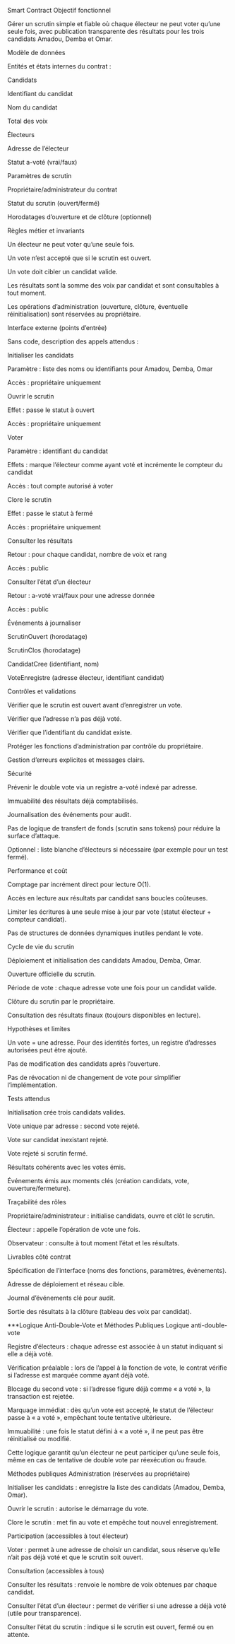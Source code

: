 Smart Contract
Objectif fonctionnel

Gérer un scrutin simple et fiable où chaque électeur ne peut voter qu’une seule fois, avec publication transparente des résultats pour les trois candidats Amadou, Demba et Omar.

Modèle de données

Entités et états internes du contrat :

Candidats

Identifiant du candidat

Nom du candidat

Total des voix

Électeurs

Adresse de l’électeur

Statut a-voté (vrai/faux)

Paramètres de scrutin

Propriétaire/administrateur du contrat

Statut du scrutin (ouvert/fermé)

Horodatages d’ouverture et de clôture (optionnel)

Règles métier et invariants

Un électeur ne peut voter qu’une seule fois.

Un vote n’est accepté que si le scrutin est ouvert.

Un vote doit cibler un candidat valide.

Les résultats sont la somme des voix par candidat et sont consultables à tout moment.

Les opérations d’administration (ouverture, clôture, éventuelle réinitialisation) sont réservées au propriétaire.

Interface externe (points d’entrée)

Sans code, description des appels attendus :

Initialiser les candidats

Paramètre : liste des noms ou identifiants pour Amadou, Demba, Omar

Accès : propriétaire uniquement

Ouvrir le scrutin

Effet : passe le statut à ouvert

Accès : propriétaire uniquement

Voter

Paramètre : identifiant du candidat

Effets : marque l’électeur comme ayant voté et incrémente le compteur du candidat

Accès : tout compte autorisé à voter

Clore le scrutin

Effet : passe le statut à fermé

Accès : propriétaire uniquement

Consulter les résultats

Retour : pour chaque candidat, nombre de voix et rang

Accès : public

Consulter l’état d’un électeur

Retour : a-voté vrai/faux pour une adresse donnée

Accès : public

Événements à journaliser

ScrutinOuvert (horodatage)

ScrutinClos (horodatage)

CandidatCree (identifiant, nom)

VoteEnregistre (adresse électeur, identifiant candidat)

Contrôles et validations

Vérifier que le scrutin est ouvert avant d’enregistrer un vote.

Vérifier que l’adresse n’a pas déjà voté.

Vérifier que l’identifiant du candidat existe.

Protéger les fonctions d’administration par contrôle du propriétaire.

Gestion d’erreurs explicites et messages clairs.

Sécurité

Prévenir le double vote via un registre a-voté indexé par adresse.

Immuabilité des résultats déjà comptabilisés.

Journalisation des événements pour audit.

Pas de logique de transfert de fonds (scrutin sans tokens) pour réduire la surface d’attaque.

Optionnel : liste blanche d’électeurs si nécessaire (par exemple pour un test fermé).

Performance et coût

Comptage par incrément direct pour lecture O(1).

Accès en lecture aux résultats par candidat sans boucles coûteuses.

Limiter les écritures à une seule mise à jour par vote (statut électeur + compteur candidat).

Pas de structures de données dynamiques inutiles pendant le vote.

Cycle de vie du scrutin

Déploiement et initialisation des candidats Amadou, Demba, Omar.

Ouverture officielle du scrutin.

Période de vote : chaque adresse vote une fois pour un candidat valide.

Clôture du scrutin par le propriétaire.

Consultation des résultats finaux (toujours disponibles en lecture).

Hypothèses et limites

Un vote = une adresse. Pour des identités fortes, un registre d’adresses autorisées peut être ajouté.

Pas de modification des candidats après l’ouverture.

Pas de révocation ni de changement de vote pour simplifier l’implémentation.

Tests attendus

Initialisation crée trois candidats valides.

Vote unique par adresse : second vote rejeté.

Vote sur candidat inexistant rejeté.

Vote rejeté si scrutin fermé.

Résultats cohérents avec les votes émis.

Événements émis aux moments clés (création candidats, vote, ouverture/fermeture).

Traçabilité des rôles

Propriétaire/administrateur : initialise candidats, ouvre et clôt le scrutin.

Électeur : appelle l’opération de vote une fois.

Observateur : consulte à tout moment l’état et les résultats.

Livrables côté contrat

Spécification de l’interface (noms des fonctions, paramètres, événements).

Adresse de déploiement et réseau cible.

Journal d’événements clé pour audit.

Sortie des résultats à la clôture (tableau des voix par candidat).

***Logique Anti-Double-Vote et Méthodes Publiques
Logique anti-double-vote

Registre d’électeurs : chaque adresse est associée à un statut indiquant si elle a déjà voté.

Vérification préalable : lors de l’appel à la fonction de vote, le contrat vérifie si l’adresse est marquée comme ayant déjà voté.

Blocage du second vote : si l’adresse figure déjà comme « a voté », la transaction est rejetée.

Marquage immédiat : dès qu’un vote est accepté, le statut de l’électeur passe à « a voté », empêchant toute tentative ultérieure.

Immuabilité : une fois le statut défini à « a voté », il ne peut pas être réinitialisé ou modifié.

Cette logique garantit qu’un électeur ne peut participer qu’une seule fois, même en cas de tentative de double vote par réexécution ou fraude.

Méthodes publiques
Administration (réservées au propriétaire)

Initialiser les candidats : enregistre la liste des candidats (Amadou, Demba, Omar).

Ouvrir le scrutin : autorise le démarrage du vote.

Clore le scrutin : met fin au vote et empêche tout nouvel enregistrement.

Participation (accessibles à tout électeur)

Voter : permet à une adresse de choisir un candidat, sous réserve qu’elle n’ait pas déjà voté et que le scrutin soit ouvert.

Consultation (accessibles à tous)

Consulter les résultats : renvoie le nombre de voix obtenues par chaque candidat.

Consulter l’état d’un électeur : permet de vérifier si une adresse a déjà voté (utile pour transparence).

Consulter l’état du scrutin : indique si le scrutin est ouvert, fermé ou en attente.
